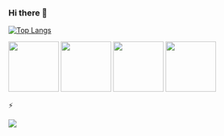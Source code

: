 ### Hi there 👋

[![Top Langs](https://github-readme-stats.vercel.app/api/top-langs/?username=turkayaltintas&layout=compact)](https://github.com/turkayaltintas/github-readme-stats)

<img height="100" src="http://turkayaltintas.com/site/uploads/2021/Dec/20/php(1)%20(2).png" width="100"/>
<img height="100" src="http://turkayaltintas.com/site/uploads/2021/Dec/20/html-5.png" width="100"/>
<img height="100" src="http://turkayaltintas.com/site/uploads/2021/Dec/20/javascript.png" width="100"/>
<img height="100" src="http://turkayaltintas.com/site/uploads/2021/Dec/20/css-3%20(2).png" width="100"/>





⚡

[![](https://github-readme-stats.vercel.app/api?username=turkayaltintas)](https://github.com/turkayaltintas/github-readme-stats)





<!--
**turkayaltintas/turkayaltintas** is a ✨ _special_ ✨ repository because its `README.md` (this file) appears on your GitHub profile.
Here are some ideas to get you started:

- 🔭 I’m currently working on ...
- 🌱 I’m currently learning ...
- 👯 I’m looking to collaborate on ...
- 🤔 I’m looking for help with ...
- 💬 Ask me about ...
- 📫 How to reach me: ...
- 😄 Pronouns: ...
- ⚡ Fun fact: ...
-->
